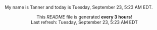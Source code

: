 My name is Tanner and today is Tuesday, September 23, 5:23 AM EDT.

<p align="center">This <i>README</i> file is generated <b>every 3 hours</b>!</br>Last refresh: Tuesday, September 23, 5:23 AM EDT<br /></p>
